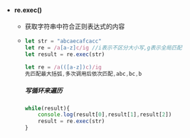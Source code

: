 - #### re.exec()

  - 获取字符串中符合正则表达式的内容

  - ```js
    let str = "abcaecafcacc"
    let re = /a[a-z]c/ig //i表示不区分大小写,g表示全局匹配
    let result = re.exec(str)
    ```

    ```js
    let re = /a(([a-z])c)/ig
    先匹配最大括弧,多次调用后依次匹配,abc,bc,b
    ```
    
    ##### 写循环来遍历
    
    ```js
    while(result){
    	console.log(result[0],result[1],result[2])
    	result = re.exec(str)
    }
    ```
    
    